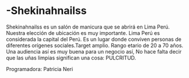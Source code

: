 # -Shekinahnailss

Shekinahnailss es un salón de manicura que se abrirá en Lima Perú. Nuestra elección de ubicación es muy importante. Lima Perú es considerada la capital del Perú. Es un lugar donde conviven personas de diferentes orígenes sociales.Target amplio. Rango etario de 20 a 70 años. Una audiencia así es muy buena para un negocio así, No hace falta decir que las uñas limpias significan una cosa: PULCRITUD.

Programadora: Patricia Neri
